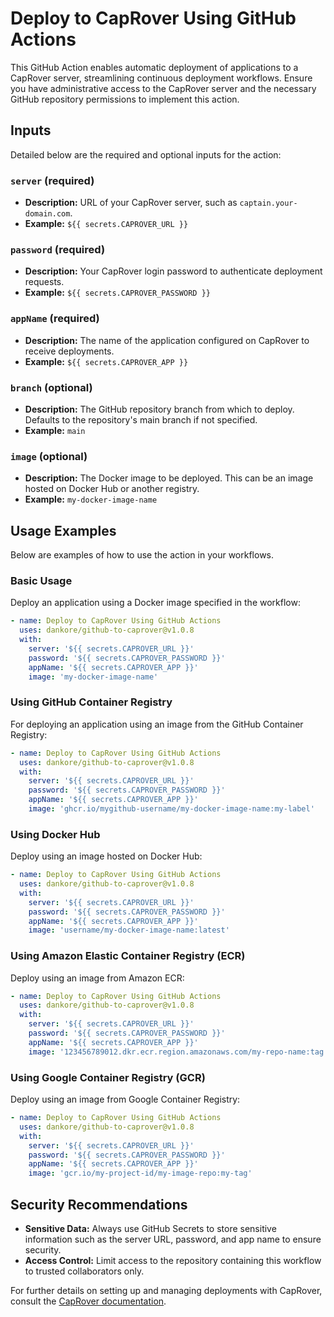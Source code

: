 # Deploy to CapRover Using GitHub Actions

This GitHub Action enables automatic deployment of applications to a CapRover server, streamlining continuous deployment workflows. Ensure you have administrative access to the CapRover server and the necessary GitHub repository permissions to implement this action.

## Inputs

Detailed below are the required and optional inputs for the action:

### `server` (required)
- **Description:** URL of your CapRover server, such as `captain.your-domain.com`.
- **Example:** `${{ secrets.CAPROVER_URL }}`

### `password` (required)
- **Description:** Your CapRover login password to authenticate deployment requests.
- **Example:** `${{ secrets.CAPROVER_PASSWORD }}`

### `appName` (required)
- **Description:** The name of the application configured on CapRover to receive deployments.
- **Example:** `${{ secrets.CAPROVER_APP }}`

### `branch` (optional)
- **Description:** The GitHub repository branch from which to deploy. Defaults to the repository's main branch if not specified.
- **Example:** `main`

### `image` (optional)
- **Description:** The Docker image to be deployed. This can be an image hosted on Docker Hub or another registry.
- **Example:** `my-docker-image-name`

## Usage Examples

Below are examples of how to use the action in your workflows.

### Basic Usage
Deploy an application using a Docker image specified in the workflow:

```yaml
- name: Deploy to CapRover Using GitHub Actions
  uses: dankore/github-to-caprover@v1.0.8
  with:
    server: '${{ secrets.CAPROVER_URL }}'
    password: '${{ secrets.CAPROVER_PASSWORD }}'
    appName: '${{ secrets.CAPROVER_APP }}'
    image: 'my-docker-image-name'
```

### Using GitHub Container Registry
For deploying an application using an image from the GitHub Container Registry:

```yaml
- name: Deploy to CapRover Using GitHub Actions
  uses: dankore/github-to-caprover@v1.0.8
  with:
    server: '${{ secrets.CAPROVER_URL }}'
    password: '${{ secrets.CAPROVER_PASSWORD }}'
    appName: '${{ secrets.CAPROVER_APP }}'
    image: 'ghcr.io/mygithub-username/my-docker-image-name:my-label'
```

### Using Docker Hub
Deploy using an image hosted on Docker Hub:

```yaml
- name: Deploy to CapRover Using GitHub Actions
  uses: dankore/github-to-caprover@v1.0.8
  with:
    server: '${{ secrets.CAPROVER_URL }}'
    password: '${{ secrets.CAPROVER_PASSWORD }}'
    appName: '${{ secrets.CAPROVER_APP }}'
    image: 'username/my-docker-image-name:latest'
```

### Using Amazon Elastic Container Registry (ECR)
Deploy using an image from Amazon ECR:

```yaml
- name: Deploy to CapRover Using GitHub Actions
  uses: dankore/github-to-caprover@v1.0.8
  with:
    server: '${{ secrets.CAPROVER_URL }}'
    password: '${{ secrets.CAPROVER_PASSWORD }}'
    appName: '${{ secrets.CAPROVER_APP }}'
    image: '123456789012.dkr.ecr.region.amazonaws.com/my-repo-name:tag'
```

### Using Google Container Registry (GCR)
Deploy using an image from Google Container Registry:

```yaml
- name: Deploy to CapRover Using GitHub Actions
  uses: dankore/github-to-caprover@v1.0.8
  with:
    server: '${{ secrets.CAPROVER_URL }}'
    password: '${{ secrets.CAPROVER_PASSWORD }}'
    appName: '${{ secrets.CAPROVER_APP }}'
    image: 'gcr.io/my-project-id/my-image-repo:my-tag'
```

## Security Recommendations

- **Sensitive Data:** Always use GitHub Secrets to store sensitive information such as the server URL, password, and app name to ensure security.
- **Access Control:** Limit access to the repository containing this workflow to trusted collaborators only.

For further details on setting up and managing deployments with CapRover, consult the [CapRover documentation](https://caprover.com/).
